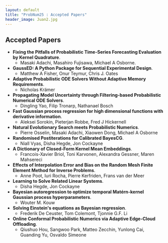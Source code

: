 ```yaml
---
layout: default
title: "ProbNum25 : Accepted Papers"
header_image: Juan2.jpg
---
```

## Accepted Papers

- **Fixing the Pitfalls of Probabilistic Time-Series Forecasting Evaluation by Kernel Quadrature**.
  - Masaki Adachi, Masahiro Fujisawa, Michael A Osborne.
- **GaussED: A Python Package for Sequential Experimental Design**.
  - Matthew A Fisher, Onur Teymur, Chris J. Oates
- **Adaptive Probabilistic ODE Solvers Without Adaptive Memory Requirements**.
   - Nicholas Krämer
- **Propagating Model Uncertainty through Filtering-based Probabilistic Numerical ODE Solvers**.
  - Dingling Yao, Filip Tronarp, Nathanael Bosch
- **Fast Gaussian process regression for high dimensional functions with derivative information**.
  - Aleksei Sorokin, Pieterjan Robbe, Fred J Hickernell
- **Natural Evolutionary Search meets Probabilistic Numerics**.
  - Pierre Osselin, Masaki Adachi, Xiaowen Dong, Michael A Osborne
- **Randomised Postiterations for Calibrated BayesCG**.
  - Niall Vyas, Disha Hegde, Jon Cockayne
- **A Dictionary of Closed-Form Kernel Mean Embeddings**.
  - Francois-Xavier Briol, Toni Karvonen, Alexandra Gessner, Maren Mahsereci
- **Effects of Interpolation Error and Bias on the Random Mesh Finite Element Method for Inverse Problems**.
  - Anne Poot, Iuri Rocha, Pierre Kerfriden, Frans van der Meer
- **Learning to Solve Related Linear Systems**.
  - Disha Hegde, Jon Cockayne
- **Bayesian autoregression to optimize temporal Matérn-kernel Gaussian process hyperparameters**.
  - Wouter M. Kouw
- **Solving Einstein's equations as Bayesian regression**.
  - Frederik De Ceuster, Tom Colemont, Tjonnie G.F. Li
- **Online Conformal Probabilistic Numerics via Adaptive Edge-Cloud Offloading**.
  - Qiushuo Hou, Sangwoo Park, Matteo Zecchin, Yunlong Cai, Guanding Yu, Osvaldo Simeone



 
 
